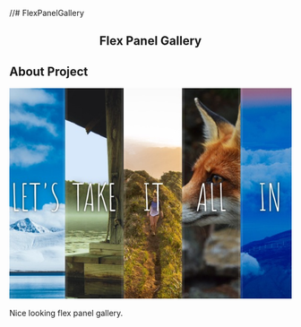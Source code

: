 //# FlexPanelGallery
  <h2 align="center">Flex Panel Gallery</h3>


<!-- ABOUT THE PROJECT -->
## About Project
![Alt text](/FlexPanel.png?raw=true "FlexPanelGallery")
<p>
Nice looking flex panel gallery.
</p>
